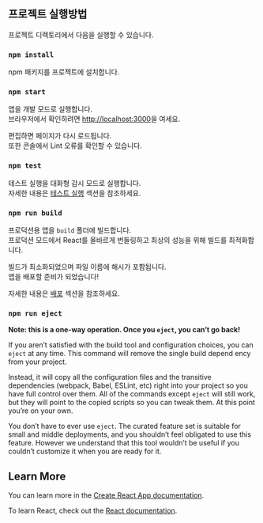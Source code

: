 ## 프로젝트 실행방법

프로젝트 디렉토리에서 다음을 실행할 수 있습니다.

### `npm install`

npm 패키지를 프로젝트에 설치합니다.

### `npm start`

앱을 개발 모드로 실행합니다.\
브라우저에서 확인하려면 [http://localhost:3000](http://localhost:3000)을 여세요.

편집하면 페이지가 다시 로드됩니다.\
또한 콘솔에서 Lint 오류를 확인할 수 있습니다.

### `npm test`

테스트 실행을 대화형 감시 모드로 실행합니다.\
자세한 내용은 [테스트 실행](https://facebook.github.io/create-react-app/docs/running-tests) 섹션을 참조하세요.

### `npm run build`

프로덕션용 앱을 `build` 폴더에 빌드합니다. \
프로덕션 모드에서 React를 올바르게 번들링하고 최상의 성능을 위해 빌드를 최적화합니다.

빌드가 최소화되었으며 파일 이름에 해시가 포함됩니다. \
앱을 배포할 준비가 되었습니다!

자세한 내용은 [배포](https://facebook.github.io/create-react-app/docs/deployment) 섹션을 참조하세요.

### `npm run eject`

**Note: this is a one-way operation. Once you `eject`, you can’t go back!**

If you aren’t satisfied with the build tool and configuration choices, you can `eject` at any time. This command will remove the single build depend                                                                                                                                                                                                                                                                                                                                                                                                                                                                                                                                ency from your project.

Instead, it will copy all the configuration files and the transitive dependencies (webpack, Babel, ESLint, etc) right into your project so you have full control over them. All of the commands except `eject` will still work, but they will point to the copied scripts so you can tweak them. At this point you’re on your own.

You don’t have to ever use `eject`. The curated feature set is suitable for small and middle deployments, and you shouldn’t feel obligated to use this feature. However we understand that this tool wouldn’t be useful if you couldn’t customize it when you are ready for it.

## Learn More

You can learn more in the [Create React App documentation](https://facebook.github.io/create-react-app/docs/getting-started).

To learn React, check out the [React documentation](https://reactjs.org/).
